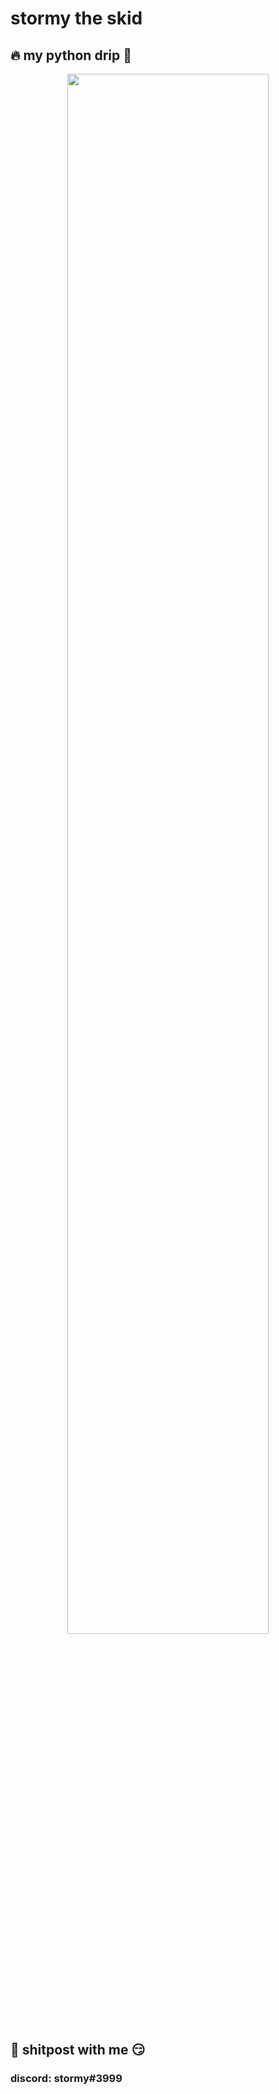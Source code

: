 # stormy the skid
## 🔥 my python drip 🥶
<p align="center">
  <img width="80%" src="https://github-readme-stats.vercel.app/api/top-langs/?username=stormyhs&layout=compact&theme=blue-green">
</p>

## 💬 shitpost with me 😏
### discord: stormy#3999
